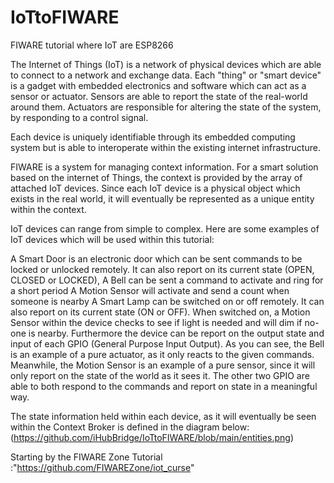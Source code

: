 # IoTtoFIWARE
 FIWARE tutorial where IoT are ESP8266 

The Internet of Things (IoT) is a network of physical devices which are able to connect to a network and exchange data. Each "thing" or "smart device" is a gadget with embedded electronics and software which can act as a sensor or actuator. Sensors are able to report the state of the real-world around them. Actuators are responsible for altering the state of the system, by responding to a control signal.

Each device is uniquely identifiable through its embedded computing system but is able to interoperate within the existing internet infrastructure.

FIWARE is a system for managing context information. For a smart solution based on the internet of Things, the context is provided by the array of attached IoT devices. Since each IoT device is a physical object which exists in the real world, it will eventually be represented as a unique entity within the context.

IoT devices can range from simple to complex. Here are some examples of IoT devices which will be used within this tutorial:

A Smart Door is an electronic door which can be sent commands to be locked or unlocked remotely. It can also report on its current state (OPEN, CLOSED or LOCKED),
A Bell can be sent a command to activate and ring for a short period
A Motion Sensor will activate and send a count when someone is nearby
A Smart Lamp can be switched on or off remotely. It can also report on its current state (ON or OFF). When switched on, a Motion Sensor within the device checks to see if light is needed and will dim if no-one is nearby. Furthermore the device can be report on the output state and input of each GPIO (General Purpose Input Output).
As you can see, the Bell is an example of a pure actuator, as it only reacts to the given commands. Meanwhile, the Motion Sensor is an example of a pure sensor, since it will only report on the state of the world as it sees it. The other two GPIO are able to both respond to the commands and report on state in a meaningful way.

The state information held within each device, as it will eventually be seen within the Context Broker is defined in the diagram below:
(https://github.com/iHubBridge/IoTtoFIWARE/blob/main/entities.png)


Starting by the FIWARE Zone Tutorial :"https://github.com/FIWAREZone/iot_curse"
